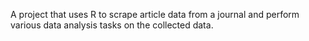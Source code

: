 A project that uses R to scrape article data from a journal and perform various data analysis tasks on the collected data.
